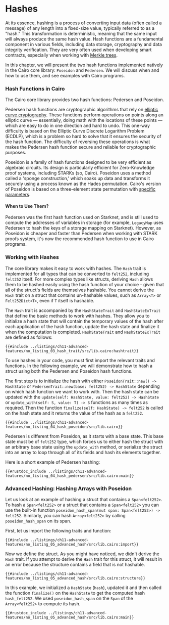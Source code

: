# Hashes

At its essence, hashing is a process of converting input data (often called a message) of any length into a fixed-size value, typically referred to as a "hash." This transformation is deterministic, meaning that the same input will always produce the same hash value. Hash functions are a fundamental component in various fields, including data storage, cryptography and data integrity verification. They are very often used when developing smart contracts, especially when working with [Merkle trees][merkle tree wiki].

In this chapter, we will present the two hash functions implemented natively in the Cairo core library: `Poseidon` and `Pedersen`. We will discuss when and how to use them, and see examples with Cairo programs.

[merkle tree wiki]: https://en.wikipedia.org/wiki/Merkle_tree#Uses

### Hash Functions in Cairo

The Cairo core library provides two hash functions: Pedersen and Poseidon.

Pedersen hash functions are cryptographic algorithms that rely on [elliptic curve cryptography][ec wiki]. These functions perform operations on points along an elliptic curve — essentially, doing math with the locations of these points — which are easy to do in one direction and hard to undo. This one-way difficulty is based on the Elliptic Curve Discrete Logarithm Problem (ECDLP), which is a problem so hard to solve that it ensures the security of the hash function. The difficulty of reversing these operations is what makes the Pedersen hash function secure and reliable for cryptographic purposes.

Poseidon is a family of hash functions designed to be very efficient as algebraic circuits. Its design is particularly efficient for Zero-Knowledge proof systems, including STARKs (so, Cairo). Poseidon uses a method called a 'sponge construction,' which soaks up data and transforms it securely using a process known as the Hades permutation. Cairo's version of Poseidon is based on a three-element state permutation with [specific parameters][poseidon parameters].

[ec wiki]: https://en.wikipedia.org/wiki/Elliptic-curve_cryptography
[poseidon parameters]: https://github.com/starkware-industries/poseidon/blob/main/poseidon3.txt

#### When to Use Them?

Pedersen was the first hash function used on Starknet, and is still used to compute the addresses of variables in storage (for example, `LegacyMap` uses Pedersen to hash the keys of a storage mapping on Starknet). However, as Poseidon is cheaper and faster than Pedersen when working with STARK proofs system, it's now the recommended hash function to use in Cairo programs.

### Working with Hashes

The core library makes it easy to work with hashes. The `Hash` trait is implemented for all types that can be converted to `felt252`, including `felt252` itself. For more complex types like structs, deriving `Hash` allows them to be hashed easily using the hash function of your choice - given that all of the struct's fields are themselves hashable. You cannot derive the `Hash` trait on a struct that contains un-hashable values, such as `Array<T>` or `Felt252Dict<T>`, even if `T` itself is hashable.

The `Hash` trait is accompanied by the `HashStateTrait` and `HashStateExTrait` that define the basic methods to work with hashes. They allow you to initialize a hash state that will contain the temporary values of the hash after each application of the hash function, update the hash state and finalize it when the computation is completed. `HashStateTrait` and `HashStateExTrait` are defined as follows:

```cairo,noplayground
{{#include ../listings/ch11-advanced-features/no_listing_03_hash_trait/src/lib.cairo:hashtrait}}
```

To use hashes in your code, you must first import the relevant traits and functions. In the following example, we will demonstrate how to hash a struct using both the Pedersen and Poseidon hash functions.

The first step is to initialize the hash with either `PoseidonTrait::new() -> HashState` or `PedersenTrait::new(base: felt252) -> HashState` depending on which hash function we want to work with. Then the hash state can be updated with the `update(self: HashState, value: felt252) -> HashState` or `update_with(self: S, value: T) -> S` functions as many times as required. Then the function `finalize(self: HashState) -> felt252` is called on the hash state and it returns the value of the hash as a `felt252`.

```cairo
{{#include ../listings/ch11-advanced-features/no_listing_04_hash_poseidon/src/lib.cairo}}
```

Pedersen is different from Poseidon, as it starts with a base state. This base state must be of `felt252` type, which forces us to either hash the struct with an arbitrary base state using the `update_with` method, or serialize the struct into an array to loop through all of its fields and hash its elements together.

Here is a short example of Pedersen hashing:

```cairo
{{#rustdoc_include ../listings/ch11-advanced-features/no_listing_04_hash_pedersen/src/lib.cairo:main}}
```

### Advanced Hashing: Hashing Arrays with Poseidon

Let us look at an example of hashing a struct that contains a `Span<felt252>`.
To hash a `Span<felt252>` or a struct that contains a `Span<felt252>` you can use the built-in function `poseidon_hash_span(mut span: Span<felt252>) -> felt252`. Similarly, you can hash `Array<felt252>` by calling `poseidon_hash_span` on its span.

First, let us import the following traits and function:

```cairo,noplayground
{{#include ../listings/ch11-advanced-features/no_listing_05_advanced_hash/src/lib.cairo:import}}
```

Now we define the struct. As you might have noticed, we didn't derive the `Hash` trait. If you attempt to derive the `Hash` trait for this struct, it will result in an error because the structure contains a field that is not hashable.

```cairo, noplayground
{{#include ../listings/ch11-advanced-features/no_listing_05_advanced_hash/src/lib.cairo:structure}}
```

In this example, we initialized a `HashState` (`hash`), updated it and then called the function `finalize()` on the
`HashState` to get the computed hash `hash_felt252`. We used `poseidon_hash_span` on the `Span` of the `Array<felt252>` to compute its hash.

```cairo
{{#rustdoc_include ../listings/ch11-advanced-features/no_listing_05_advanced_hash/src/lib.cairo:main}}
```
